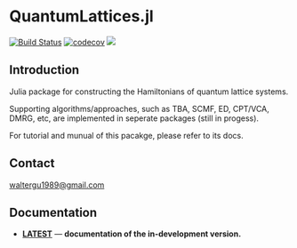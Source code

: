 # QuantumLattices.jl

[![Build Status](https://api.travis-ci.org/Quantum-Many-Body/QuantumLattices.jl.svg?branch=master)](https://travis-ci.org/Quantum-Many-Body/QuantumLattices.jl)
[![codecov](https://codecov.io/gh/Quantum-Many-Body/QuantumLattices.jl/branch/master/graph/badge.svg)](https://codecov.io/gh/Quantum-Many-Body/QuantumLattices.jl)
[![][docs-latest-img]][docs-latest-url]

## Introduction
Julia package for constructing the Hamiltonians of quantum lattice systems.

Supporting algorithms/approaches, such as TBA, SCMF, ED, CPT/VCA, DMRG, etc, are implemented in seperate packages (still in progess).

For tutorial and munual of this pacakge, please refer to its docs.

## Contact
waltergu1989@gmail.com

## Documentation
- [**LATEST**][docs-latest-url] &mdash; **documentation of the in-development version.**

[docs-latest-img]: https://img.shields.io/badge/docs-latest-blue.svg
[docs-latest-url]: https://quantum-many-body.github.io/QuantumLattices.jl/latest/

